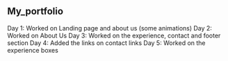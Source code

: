 My_portfolio
-------------------------

Day 1: Worked on Landing page and about us (some animations)
Day 2: Worked on About Us
Day 3: Worked on the experience, contact and footer section
Day 4: Added the links on contact links
Day 5: Worked on the experience boxes 
